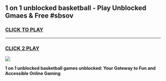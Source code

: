 
## 1 on 1 unblocked basketball - Play Unblocked Gmaes & Free #sbsov
<h3>
<a href="https://news.freeplayer.one?title=1_on_1_unblocked_basketball&ref=03M">CLICK TO PLAY</a></h3>
<hr>

<h3>
<a href="https://news.freeplayer.one?title=1_on_1_unblocked_basketball&ref=03M">CLICK 2 PLAY</a>
  
</h3>

<a href="https://news.freeplayer.one?title=1_on_1_unblocked_basketball&ref=03M"><img src="https://clearcache.store/games.png"></a>


**1 on 1 unblocked basketball games unblocked: Your Gateway to Fun and Accessible Online Gaming**
